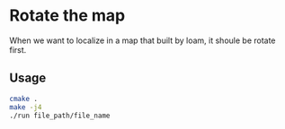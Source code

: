 # Rotate the map
When we want to localize in a map that built by loam, it shoule be rotate first.

## Usage
```bash
cmake .
make -j4
./run file_path/file_name
```

